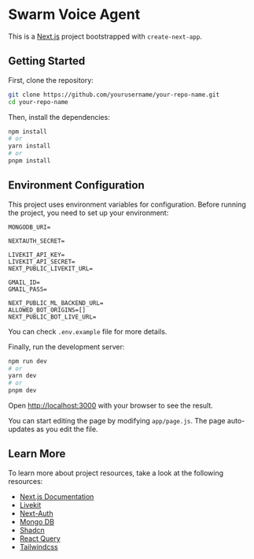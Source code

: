 
# Swarm Voice Agent

This is a [Next.js](https://nextjs.org/) project bootstrapped with `create-next-app`.

## Getting Started

First, clone the repository:

```bash
git clone https://github.com/yourusername/your-repo-name.git
cd your-repo-name
```

Then, install the dependencies:

```bash
npm install
# or
yarn install
# or
pnpm install
```

## Environment Configuration
This project uses environment variables for configuration. Before running the project, you need to set up your environment:

```
MONGODB_URI=

NEXTAUTH_SECRET=

LIVEKIT_API_KEY=
LIVEKIT_API_SECRET=
NEXT_PUBLIC_LIVEKIT_URL=

GMAIL_ID=
GMAIL_PASS=

NEXT_PUBLIC_ML_BACKEND_URL=
ALLOWED_BOT_ORIGINS=[]
NEXT_PUBLIC_BOT_LIVE_URL=
```

You can check `.env.example` file for more details.

Finally, run the development server:

```bash
npm run dev
# or
yarn dev
# or
pnpm dev
```

Open [http://localhost:3000](http://localhost:3000) with your browser to see the result.

You can start editing the page by modifying `app/page.js`. The page auto-updates as you edit the file.

## Learn More

To learn more about project resources, take a look at the following resources:

- [Next.js Documentation](https://nextjs.org/docs)
- [Livekit](https://livekit.io/)
- [Next-Auth](https://next-auth.js.org)
- [Mongo DB](https://github.com/mongodb/node-mongodb-native)
- [Shadcn](https://ui.shadcn.com)
- [React Query](https://tanstack.com/query/latest/docs/framework/react/overview)
- [Tailwindcss](https://tailwindcss.com)




